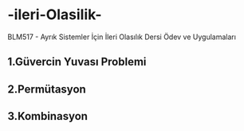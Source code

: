 # -ileri-Olasilik-
BLM517 - Ayrık Sistemler İçin İleri Olasılık Dersi Ödev ve Uygulamaları
## 1.Güvercin Yuvası Problemi
## 2.Permütasyon
## 3.Kombinasyon 

